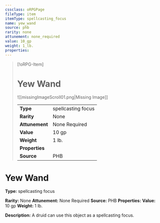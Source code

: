 ```yaml
---
cssclass: oRPGPage
fileType: item
itemType: spellcasting_focus
name: yew_wand
source: phb
rarity: none
attunement: none_required
value: 10_gp
weight: 1_lb.
properties:
---
```

> [!oRPG-Item]
> # Yew Wand
> ![[missingImageScroll01.png|Missing Image]]
>
> |  |   |
> |:--|---|
> |**Type** | spellcasting focus |
> |**Rarity** | None |
> | **Attunement** | None Required |
> | **Value** | 10 gp |
>  | **Weight**| 1 lb. |
>  |**Properties** |  |
> | **Source** | PHB |

#  Yew Wand
**Type:** spellcasting focus

**Rarity:** None
**Attunement:** None Required
**Source:** PHB
**Properties:**
**Value:** 10 gp
**Weight:** 1 lb.

**Description:** A druid can use this object as a spellcasting focus.


